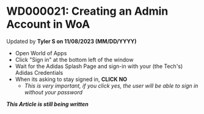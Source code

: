 # WD000021: Creating an Admin Account in WoA
Updated by **Tyler S on 11/08/2023 (MM/DD/YYYY)**

- Open World of Apps
- Click "Sign in" at the bottom left of the window
- Wait for the Adidas Splash Page and sign-in with your (the Tech's) Adidas Credentials
- When its asking to stay signed in, **CLICK NO**
  - *This is very important, if you click yes, the user will be able to sign in without your password*

***This Article is still being written***